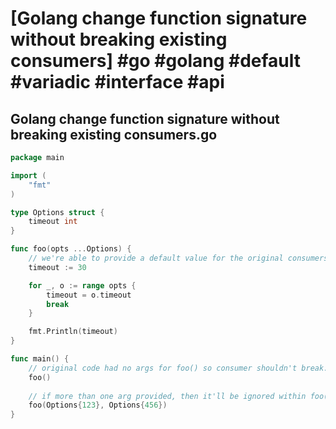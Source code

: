 # [Golang change function signature without breaking existing consumers] #go #golang #default #variadic #interface #api

## Golang change function signature without breaking existing consumers.go

```go
package main

import (
	"fmt"
)

type Options struct {
	timeout int
}

func foo(opts ...Options) {
    // we're able to provide a default value for the original consumers!
	timeout := 30

	for _, o := range opts {
		timeout = o.timeout
		break
	}

	fmt.Println(timeout)
}

func main() {
    // original code had no args for foo() so consumer shouldn't break.
	foo()
  
    // if more than one arg provided, then it'll be ignored within foo()
	foo(Options{123}, Options{456})
}
```

